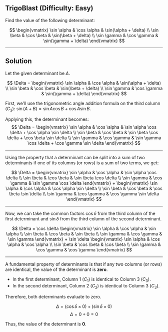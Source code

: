 ## TrigoBlast (Difficulty: Easy)

Find the value of the following determinant:

$$
\begin{vmatrix}
\sin \alpha & \cos \alpha & \sin(\alpha + \delta) \\
\sin \beta & \cos \beta & \sin(\beta + \delta) \\
\sin \gamma & \cos \gamma & \sin(\gamma + \delta)
\end{vmatrix}
$$

***

## Solution

Let the given determinant be $\Delta$.

$$
\Delta = \begin{vmatrix}
\sin \alpha & \cos \alpha & \sin(\alpha + \delta) \\
\sin \beta & \cos \beta & \sin(\beta + \delta) \\
\sin \gamma & \cos \gamma & \sin(\gamma + \delta)
\end{vmatrix}
$$

First, we'll use the trigonometric angle addition formula on the third column ($C_3$):
$\sin(A + B) = \sin A \cos B + \cos A \sin B$.

Applying this, the determinant becomes:
$$
\Delta = \begin{vmatrix}
\sin \alpha & \cos \alpha & \sin \alpha \cos \delta + \cos \alpha \sin \delta \\
\sin \beta & \cos \beta & \sin \beta \cos \delta + \cos \beta \sin \delta \\
\sin \gamma & \cos \gamma & \sin \gamma \cos \delta + \cos \gamma \sin \delta
\end{vmatrix}
$$

***

Using the property that a determinant can be split into a sum of two determinants if one of its columns (or rows) is a sum of two terms, we get:

$$
\Delta = \begin{vmatrix}
\sin \alpha & \cos \alpha & \sin \alpha \cos \delta \\
\sin \beta & \cos \beta & \sin \beta \cos \delta \\
\sin \gamma & \cos \gamma & \sin \gamma \cos \delta
\end{vmatrix} + \begin{vmatrix}
\sin \alpha & \cos \alpha & \cos \alpha \sin \delta \\
\sin \beta & \cos \beta & \cos \beta \sin \delta \\
\sin \gamma & \cos \gamma & \cos \gamma \sin \delta
\end{vmatrix}
$$

***

Now, we can take the common factors $\cos \delta$ from the third column of the first determinant and $\sin \delta$ from the third column of the second determinant.

$$
\Delta = \cos \delta \begin{vmatrix}
\sin \alpha & \cos \alpha & \sin \alpha \\
\sin \beta & \cos \beta & \sin \beta \\
\sin \gamma & \cos \gamma & \sin \gamma
\end{vmatrix} + \sin \delta \begin{vmatrix}
\sin \alpha & \cos \alpha & \cos \alpha \\
\sin \beta & \cos \beta & \cos \beta \\
\sin \gamma & \cos \gamma & \cos \gamma
\end{vmatrix}
$$

***

A fundamental property of determinants is that if any two columns (or rows) are identical, the value of the determinant is **zero**.
* In the first determinant, Column 1 ($C_1$) is identical to Column 3 ($C_3$).
* In the second determinant, Column 2 ($C_2$) is identical to Column 3 ($C_3$).

Therefore, both determinants evaluate to zero.

$$\Delta = (\cos \delta \times 0) + (\sin \delta \times 0)$$
$$\Delta = 0 + 0 = 0$$

Thus, the value of the determinant is **0**.